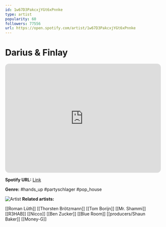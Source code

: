 ```yaml
---
id: 1w67D3PakcxjYGt6xPnnke
type: artist
popularity: 60
followers: 77556
url: https://open.spotify.com/artist/1w67D3PakcxjYGt6xPnnke
---
```

# Darius & Finlay

<iframe style="border-radius:12px" src="https://open.spotify.com/embed/artist/1w67D3PakcxjYGt6xPnnke" width="100%" height="352" frameBorder="0" allowfullscreen="" allow="autoplay; clipboard-write; encrypted-media; fullscreen; picture-in-picture" loading="lazy"></iframe>

**Spotify URL:** [Link](https://open.spotify.com/artist/1w67D3PakcxjYGt6xPnnke)

**Genre:**  #hands_up #partyschlager #pop_house

![Artist](https://i.scdn.co/image/ab6761610000e5ebe5d5af05b45df4e07fce6981)
**Related artists:**

[[Roman Lüth]]
[[Thorsten Brötzmann]]
[[Tom Borijn]]
[[Mr. Shammi]]
[[R3HAB]]
[[Nicco]]
[[Ben Zucker]]
[[Blue Room]]
[[producers/Shaun Baker]]
[[Money-G]]
